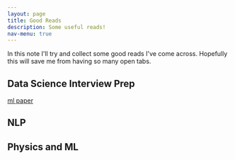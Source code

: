 ```yaml
---
layout: page
title: Good Reads
description: Some useful reads!
nav-menu: true
---
```



In this note I'll try and collect some good reads I've come across.  Hopefully this will save me from having so many open tabs.


## Data Science Interview Prep
[ml paper](https://www.quora.com/What-are-some-of-the-best-resources-to-prepare-for-data-science-interviews)

## NLP

## Physics and ML
